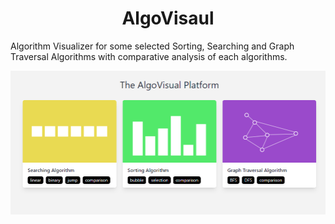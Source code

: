 <h1><center>AlgoVisaul</center></h1>

Algorithm Visualizer for some selected Sorting, Searching and Graph Traversal Algorithms with comparative analysis of each algorithms.

![landing page](./public/images/hero.png)
